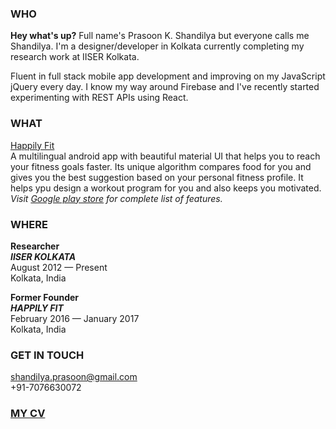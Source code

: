 [//]: # (This may be the most platform independent comment)

<!---
your comment goes here
and here

You can use the [editor on GitHub](https://github.com/PrasoonShandilya/prasoonshandilya.github.io/edit/master/index.md) to maintain and preview the content for your website in Markdown files.
-->

### WHO

**Hey what's up?** Full name's Prasoon K. Shandilya but everyone calls me Shandilya. I'm a designer/developer in Kolkata currently completing my research work at IISER Kolkata.

Fluent in full stack mobile app development and improving on my JavaScript jQuery every day. I know my way around Firebase and I've recently started experimenting with REST APIs using React.


### WHAT

[Happily Fit](https://play.google.com/store/apps/details?id=com.apphappily.happilyfit)  
A multilingual android app with beautiful material UI that helps you to reach your fitness goals faster. Its unique algorithm compares food for you and gives you the best suggestion based on your personal fitness profile. It helps ypu design a workout program for you and also keeps you motivated.  
*Visit [Google play store](https://play.google.com/store/apps/details?id=com.apphappily.happilyfit) for complete list of features.*

### WHERE

**Researcher**  
***IISER KOLKATA***  
August 2012 — Present  
Kolkata, India  

**Former Founder**  
***HAPPILY FIT***  
February 2016 — January 2017  
Kolkata, India  

### GET IN TOUCH

shandilya.prasoon@gmail.com  
+91-7076630072

### [MY CV]()
